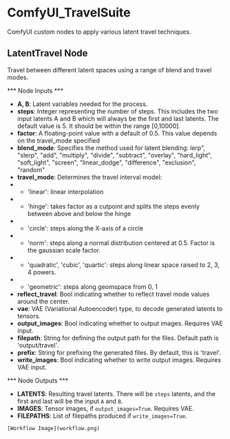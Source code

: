 # ComfyUI_TravelSuite

ComfyUI custom nodes to apply various latent travel techniques.

## LatentTravel Node

Travel between different latent spaces using a range of blend and travel modes.

*** Node Inputs ***
- **A, B**: Latent variables needed for the process.
- **steps**: Integer representing the number of steps. This includes the two input latents A and B which will always be the first and last latents. The default value is 5. It should be within the range [0,10000].
- **factor**: A floating-point value with a default of 0.5. This value depends on the travel_mode specified
- **blend_mode**: Specifies the method used for latent blending: lerp", "slerp", "add", "multiply", "divide", "subtract", "overlay", "hard_light", "soft_light", "screen", "linear_dodge", "difference", "exclusion", "random"
- **travel_mode**: Determines the travel interval model:
- - 'linear': linear interpolation
- - 'hinge': takes factor as a cutpoint and splits the steps evenly between above and below the hinge 
- - 'circle': steps along the X-axis of a circle 
- - 'norm': steps along a normal distribution centered at 0.5. Factor is the gaussian scale factor.
- - 'quadratic', 'cubic', 'quartic': steps along linear space raised to 2, 3, 4 powers.  
- - 'geometric': steps along geomspace from 0, 1
- **reflect_travel**: Bool indicating whether to reflect travel mode values around the center. 
- **vae**: VAE (Variational Autoencoder) type, to decode generated latents to tensors. 
- **output_images**: Bool indicating whether to output images.  Requires VAE input. 
- **filepath**: String for defining the output path for the files. Default path is 'output/travel'.
- **prefix**: String for prefixing the generated files. By default, this is 'travel'. 
- **write_images**: Bool indicating whether to write output images.  Requires VAE input.

*** Node Outputs ***

- **LATENTS**: Resulting travel latents. There will be `steps` latents, and the first and last will be the input `A` and `B`.
- **IMAGES**: Tensor images, if `output_images=True`. Requires VAE.
- **FILEPATHS**: List of filepaths produced if `write_images=True`.


`[Workflow Image](workflow.png)`
